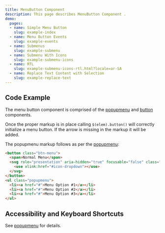 ```yaml
---
title: MenuButton Component
description: This page describes MenuButton Component .
demo:
  pages:
  - name: Simple Menu Button
    slug: example-index
  - name: Menu Button Events
    slug: example-events
  - name: Submenus
    slug: example-submenu
  - name: Submenu With Icons
    slug: example-submenu-icons
  - name: RTL
    slug: example-submenu-icons-rtl.html?locale=ar-SA
  - name: Replace Text Content with Selection
    slug: example-replace-text
---
```


## Code Example

The menu button component is comprised of the [popupmenu]( ./popupmenu) and [button]( ./popupmenu) components.

Once the proper markup is in place calling `$(elem).button()` will correctly initialize a menu button.
If the arrow is missing in the markup it will be added.

The popupmenu markup follows as per the [popupmenu]( ./popupmenu):

```html
<button class="btn-menu">
  <span>Normal Menu</span>
  <svg role="presentation" aria-hidden="true" focusable="false" class="icon icon-dropdown">
    <use xlink:href="#icon-dropdown"></use>
  </svg>
</button>
<ul class="popupmenu">
  <li><a href="#">Menu Option #1</a></li>
  <li><a href="#">Menu Option #2</a></li>
  <li><a href="#">Menu Option #3</a></li>
</ul>
```

## Accessibility and Keyboard Shortcuts

See [popupmenu]( ./popupmenu) for details.
